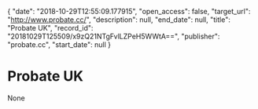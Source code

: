 {
  "date": "2018-10-29T12:55:09.177915", 
  "open_access": false, 
  "target_url": "http://www.probate.cc/", 
  "description": null, 
  "end_date": null, 
  "title": "Probate UK", 
  "record_id": "20181029T125509/x9zQ21NTgFvlLZPeH5WWtA==", 
  "publisher": "probate.cc", 
  "start_date": null
}

# Probate UK

None